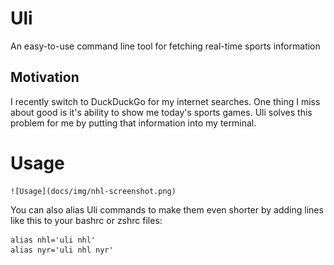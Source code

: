 # Uli

An easy-to-use command line tool for fetching real-time sports information 

## Motivation

I recently switch to DuckDuckGo for my internet searches. One thing I miss about good is it's ability to show me today's sports games. Uli solves this problem for me by putting that information into my terminal.

# Usage

    ![Usage](docs/img/nhl-screenshot.png)

You can also alias Uli commands to make them even shorter by adding lines like this to your bashrc or zshrc files:

    alias nhl='uli nhl'
    alias nyr='uli nhl nyr'